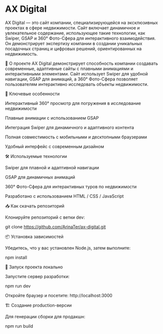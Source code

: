 # AX Digital

AX Digital — это сайт компании, специализирующейся на эксклюзивных проектах в сфере недвижимости. Сайт включает динамичное и увлекательное содержание, использующее такие технологии, как Swiper, GSAP и 360° Фото-Сфера для интерактивного взаимодействия. Он демонстрирует экспертизу компании в создании уникальных посадочных страниц и цифровых решений, ориентированных на недвижимость.

📌 О проекте
AX Digital демонстрирует способность компании создавать современные, адаптивные сайты с плавными анимациями и интерактивными элементами. Сайт использует Swiper для удобной навигации, GSAP для анимаций, а 360° Фото-Сфера позволяет пользователям интерактивно исследовать объекты недвижимости.

🎯 Ключевые особенности

Интерактивный 360° просмотр для погружения в исследование недвижимости

Плавные анимации с использованием GSAP

Интеграция Swiper для динамичного и адаптивного контента

Полная совместимость с мобильными и десктопными браузерами

Удобный интерфейс с современным дизайном

🛠️ Используемые технологии

Swiper для плавной и адаптивной навигации

GSAP для динамичных анимаций

360° Фото-Сфера для интерактивных туров по недвижимости

Разработано с использованием HTML / CSS / JavaScript


📥 Как скачать репозиторий

Клонируйте репозиторий с ветки dev:

git clone https://github.com/ArinaTer/ax-digital.git

📦 Установка зависимостей

Убедитесь, что у вас установлен Node.js, затем выполните:

npm install

🚀 Запуск проекта локально

Запустите сервер разработки:

npm run dev

Откройте браузер и посетите: http://localhost:3000

🏗️ Создание production-версии

Для генерации сборки для продакшн:

npm run build
